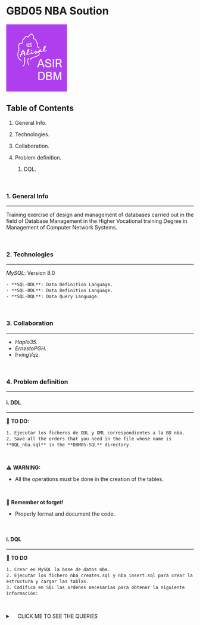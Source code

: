 # GBD05 NBA Soution

![Logo de Team](https://github.com/ana-polo/GBD05-NBA-sol/blob/main/DBM.gif "Team logo")

## Table of Contents

1. General Info.
2. Technologies.
3. Collaboration.
4. Problem definition.

    1. DQL. 

&nbsp;

### 1. General Info

***

Training exercise of design and management of databases carried out in the field of Database Management in the Higher Vocational training Degree in Management of Computer Network Systems.

&nbsp;

### 2. Technologies

***

*MySQL*: Version 8.0

    - **SQL-DDL**: Data Definition Language.
    - **SQL-DDL**: Data Definition Language.
    - **SQL-DQL**: Data Query Language.

&nbsp;

### 3. Collaboration

***

- *Haplo35.*
- *ErnestoPGH.*
- *IrvingVqz.*

&nbsp;

### 4. Problem definition

***

#### i. DDL

***

📝 **TO DO:**

    1. Ejecutar los ficheros de DDL y DML correspondientes a la BD nba.    
    2. Save all the orders that you need in the file whose name is **DQL_nba.sql** in the **DBM05-SQL** directory.

&nbsp;

⚠️ **WARNING:**

- All the operations must be done in the creation of the tables.

&nbsp;

👀 **Remember ot forget!**

- Properly format and document the code.

&nbsp;

#### i. DQL

***

📝 **TO DO**

    1. Crear en MySQL la base de datos nba.
    2. Ejecutar los fichero nba_creates.sql y nba_insert.sql para crear la estructura y cargar las tablas.
    3. Codifica en SQL las ordenes necesarias para obtener la siguiente información: 

&nbsp;

<details>
    <summary>&nbsp;&nbsp;&nbsp;&nbsp;CLICK ME TO SEE THE QUERIES</summary>

&nbsp;

        1. Equipo y ciudad de los jugadores españoles de la NBA.
        2. Equipos cuyo nombre comience por H y termine por S.
        3. Puntos por partido de “Pau Gasol” en toda su carrera.
        4. Equipos pertenecientes a la conferencia oeste ( “West” ).
        5. Jugadores de Arizona que pesen más de 100 kg y midan más de 1,82 m (6 pies).
        6. Puntos pos partido de los jugadores de los “Cavaliers”.
        7. Jugadores cuya tercera letra del nombre sea ‘v’.
        8. Número de jugadores que tienen cada equipo de la conferencia oeste.
        9. Número de jugadores argentinos en la NBA.
        10. Máxima media de puntos de Lebron James en su carrera.
        11. Asistencias por partido de José Calderon en la temporada 07/08.
        12. Puntos por partido de Lebron James en las temporadas del 03/04 al 05/06.
        13. Número de jugadores que tiene cada equipo de la conferencia este ( “East” ).
        14. Tapones por partido de los jugadores de los “Lakers”.
        15. Media de rebotes de los jugadores de la conferencia este.
        16. Rebotes por partido de los jugadores de los equipos de los Angeles.
        17. Número de jugadores que tiene cada equipo de la división North West.
        18. Número de jugadores de España y Francia en la NBA.
        19. Número de pivots, ‘C’, que tiene cada equipo.
        20. ¿Cuánto mide el pivot más alto de la NBA?
        21. Número de jugadores cuyo nombre comienza por ‘Y’
        22. Jugadores que NO metieron ningún punto en alguna temporada.
        23. Número total de jugadores de cada división.
        24. Peso medio en kilos y en libras de los jugadores de los “Raptors”.
        25. Mostrar un listado de jugadores con el formato Nombre( Equipo ) en una sola columna.
        26. Puntuación más baja de un partido de la NBA.
        27. Primeros 10 jugadores ordenados alfabéticamente.
        28. Temporada con más puntos por partido de Kobe Bryant.
        29. Numero de bases ‘G’ que tiene cada equipo de la conferencia este.
        30. Número de equipos de cada conferencia.
        31. Nombre de las divisiones de la conferencia este.
        32. Máximo reboteador de los “Suns”.
        33. Máximo anotador de toda la BD en una temporada.
        34. ¿Cuántas letras tiene el nombre de cada jugador de los “Grizzlies”. (Usar la función LENGTH).
        35. ¿Cuántas letras tiene el equipo con el nombre más largo de la NBA. (Considerar Ciudad y nombre).
        36. Peso medio en kilos y en libras del jugador más alto de la NBA.
</details>

